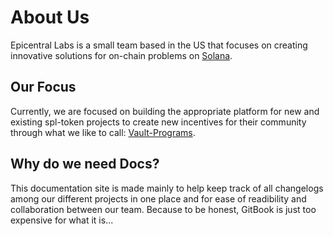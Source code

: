 # About Us

Epicentral Labs is a small team based in the US that focuses on creating innovative solutions for on-chain problems on [Solana](https://solana.com/).

## Our Focus

Currently, we are focused on building the appropriate platform for new and existing spl-token projects to create new incentives for their community through what we like to call: [Vault-Programs](/vault-program-docs/vault-programs).

## Why do we need Docs?

This documentation site is made mainly to help keep track of all changelogs among our different projects in one place and for ease of readibility and collaboration between our team. Because to be honest, GitBook is just too expensive for what it is... 